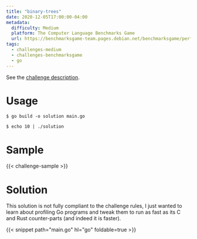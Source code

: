 ```yaml
---
title: "binary-trees"
date: 2020-12-05T17:00:00-04:00
metadata:
  difficulty: Medium
  platform: The Computer Language Benchmarks Game
  url: https://benchmarksgame-team.pages.debian.net/benchmarksgame/performance/binarytrees.html
tags:
  - challenges-medium
  - challenges-benchmarksgame
  - go
---
```


See the [challenge description](https://benchmarksgame-team.pages.debian.net/benchmarksgame/description/binarytrees.html#binarytrees).

# Usage

```shell-session
$ go build -o solution main.go

$ echo 10 | ./solution
```

# Sample

{{< challenge-sample >}}

# Solution

This solution is not fully compliant to the challenge rules, I just wanted to
learn about profiling Go programs and tweak them to run as fast as its C and
Rust counter-parts (and indeed it is faster).

{{< snippet path="main.go" hl="go" foldable=true >}}

